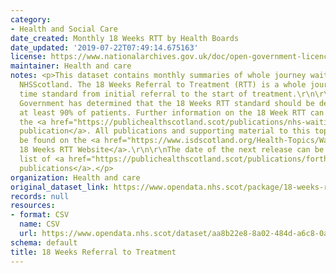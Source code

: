 ```yaml
---
category:
- Health and Social Care
date_created: Monthly 18 Weeks RTT by Health Boards
date_updated: '2019-07-22T07:49:14.675163'
license: https://www.nationalarchives.gov.uk/doc/open-government-licence/version/3/
maintainer: Health and care
notes: <p>This dataset contains monthly summaries of whole journey waiting times across
  NHSScotland. The 18 Weeks Referral to Treatment (RTT) is a whole journey waiting
  time standard from initial referral to the start of treatment.\r\n\r\nThe Scottish
  Government has determined that the 18 Weeks RTT standard should be delivered for
  at least 90% of patients. Further information on the 18 Week RTT can be found in
  the <a href="https://publichealthscotland.scot/publications/nhs-waiting-times-18-weeks-referral-to-treatment/">quarterly
  publication</a>. All publications and supporting material to this topic area can
  be found on the <a href="https://www.isdscotland.org/Health-Topics/Waiting-Times/18-Weeks-RTT/">PHS
  18 Weeks RTT Website</a>.\r\n\r\nThe date of the next release can be found on our
  list of <a href="https://publichealthscotland.scot/publications/forthcoming-publications/">forthcoming
  publications</a>.</p>
organization: Health and care
original_dataset_link: https://www.opendata.nhs.scot/package/18-weeks-referral-to-treatment
records: null
resources:
- format: CSV
  name: CSV
  url: https://www.opendata.nhs.scot/dataset/aa8b22e8-8a02-484d-a6c8-0a0154a6249d/resource/f2598c24-bf00-4171-b7ef-a469bbacbf6c/download/open_data_18_weeks_rtt_jun22.csv
schema: default
title: 18 Weeks Referral to Treatment
---
```

